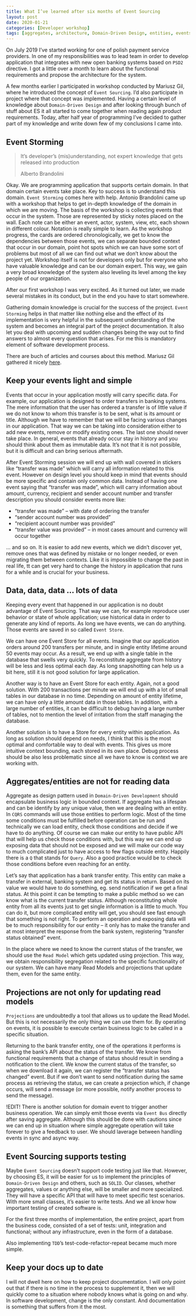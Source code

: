 ```yaml
---
title: What I’ve learned after six months of Event Sourcing
layout: post
date: 2020-01-21
categories: [Developer workshop]
tags: [aggregates, architecture, Domain-Driven Design, entities, events, EventSourcing, workshop]
---
```


On July 2019 I’ve started working for one of polish payment service providers. In one of my responsibilities was to lead team in order to develop application that integrates with new open banking systems based on `PSD2` directive. I got a little over a month to learn about the functional requirements and propose the architecture for the system.

A few months earlier I participated in workshop conducted by Mariusz Gil, where he introduced the concept of `Event Sourcing`. I’d also participate in project where that concept was implemented. Having a certain level of knowledge about `Domain-Driven Design` and after looking through bunch of stuff about ES it all started to come together when reading again product requirements. Today, after half year of programming I’ve decided to gather part of my knowledge and write down few of my conclusions I came into.

## Event Storming

> It’s developer’s (mis)understanding, not expert knowledge that gets released into production
> 
> Alberto Brandolini

Okay. We are programming application that supports certain domain. In that domain certain events take place. Key to success is to understand this domain. `Event Storming` comes here with help. Antonio Brandolini came up with a workshop that helps to get in-depth knowledge of the domain in which we are moving. The basis of the workshop is collecting events that occur in the system. Those are represented by sticky notes placed on the wall. Each note can be either an event, actor, system, view, etc, each shown in different colour. Notation is really simple to learn. As the workshop progress, the cards are ordered chronologically, we get to know the dependencies between those events, we can separate bounded context that occur in our domain, point hot spots which we can have some sort of problems but most of all we can find out what we don’t know about the project yet. Workshop itself is not for developers only but for everyone who have valuable knowledge and can be our domain expert. This way, we gain a very broad knowledge of the system also leveling its level among the key people of our organization.

After our first workshop I was very excited. As it turned out later, we made several mistakes in its conduct, but in the end you have to start somewhere.

Gathering domain knowledge is crucial for the success of the project. `Event Storming` helps in that matter like nothing else and the effect of its implementation is very helpful in the subsequent understanding of the system and becomes an integral part of the project documentation. It also let you deal with upcoming and sudden changes being the way out to find answers to almost every question that arises. For me this is mandatory element of software development process.

There are buch of articles and courses about this method. Mariusz Gil gathered it nicely [here](https://github.com/mariuszgil/awesome-eventstorming).

## Keep your events light and simple

Events that occur in your application mostly will carry specific data. For example, our application is designed to order transfers in banking systems. The mere information that the user has ordered a transfer is of little value if we do not know to whom this transfer is to be sent, what is its amount or title. Although we have to remember that we will be facing various changes in our application. That way we can be taking into consideration either to add new events, remove or modify existing ones. The last one should never take place. In general, events that already occur stay in history and you should think about them as immutable data. It’s not that it is not possible, but it is difficult and can bring serious aftermath.

After Event Storming session we will end up with wall covered in stickers like “transfer was made” which will carry all information related to this event. However on design level you should keep in mind that events should be more specific and contain only common data. Instead of having one event saying that “transfer was made”, which will carry information about amount, currency, recipient and sender account number and transfer description you should consider events more like:

- “transfer was made” – with date of ordering the transfer
- “sender account number was provided”
- “recipient account number was provided”
- “transfer value was provided” – in most cases amount and currency will occur together

… and so on. It is easier to add new events, which we didn’t discover yet, remove ones that was defined by mistake or no longer needed, or even migrating them between contexts. Like it is impossible to change the past in real life, tt can get very hard to change the history in application that runs for a while and is crucial for your business.

## Data, data, data … lots of data

Keeping every event that happened in our application is no doubt advantage of Event Sourcing. That way we can, for example reproduce user behavior or state of whole application; use historical data in order to generate any kind of reports. As long we have events, we can do anything. Those events are saved in so called `Event Store`.

We can have one Event Store for all events. Imagine that our application orders around 200 transfers per minute, and in single entity lifetime around 50 events may occur. As a result, we end up with a single table in the database that swells very quickly. To reconstitute aggregate from history will be less and less optimal each day. As long snapshotting can help us a bit here, still it is not good solution for large application.

Another way is to have an Event Store for each entity. Again, not a good solution. With 200 transactions per minute we will end up with a lot of small tables in our database in no time. Depending on amount of entity lifetime, we can have only a little amount data in those tables. In addition, with a large number of entities, it can be difficult to debug having a large number of tables, not to mention the level of irritation from the staff managing the database.

Another solution is to have a Store for every entity within application. As long as solution should depend on needs, I think that this is the most optimal and comfortable way to deal with events. This gives us more intuitive context bounding, each stored in its own place. Debug process should be also less problematic since all we have to know is context we are working with.

## Aggregates/entities are not for reading data

Aggregate as design pattern used in `Domain-Driven Development` should encapsulate business logic in bounded context. If aggregate has a lifespan and can be identify by any unique value, then we are dealing with an entity. In `CQRS` commands will use those entities to perform logic. Most of the time some conditions must be fulfilled before operation can be run and technically we can load entity, check those conditions and decide if we have to do anything. Of course we can make our entity to have public API that will help us check those conditions with, but this way we can end up exposing data that should not be exposed and we will make our code way to much complicated just to have access to few flags outside entity. Happily there is a `Q` that stands for `Query`. Also a good practice would be to check those conditions before even reaching for an entity.

Let’s say that application has a bank transfer entity. This entity can make a transfer in external, banking system and get its status in return. Based on its value we would have to do something, eg. send notification if we get a final status. At this point it can be tempting to make a public method so we can know what is the current transfer status. Although reconstituting whole entity from all its events just to get single information is a little to much. You can do it, but more complicated entity will get, you should see fast enough that something is not right. To perform an operation and exposing data will be to much responsibility for our entity – it only has to make the transfer and at most interpret the response from the bank system, registering “transfer status obtained” event.

In the place where we need to know the current status of the transfer, we should use the `Read Model` which gets updated using projection. This way, we obtain responsibility segregation related to the specific functionality of our system. We can have many Read Models and projections that update them, even for the same entity.

## Projections are not only for updating read models

`Projections` are undoubtedly a tool that allows us to update the Read Model. But this is not necessarily the only thing we can use them for. By operating on events, it is possible to execute certain business logic to be called in a specific situation.

Returning to the bank transfer entity, one of the operations it performs is asking the bank’s API about the status of the transfer. We know from functional requirements that a change of status should result in sending a notification to the client. We know the current status of the transfer, so when we download it again, we can register the “transfer status has changed” event. But if we don’t want to send notification during the same process as retrieving the status, we can create a projection which, if change occurs, will send a message (or more possible, notify another process to send the message).

!EDIT! There is another solution for domain event to trigger another business operation. We can simply emit those events via `Event Bus` directly after saving aggregate. Although this should be done with cautions since we can end up in situation where simple aggregate operation will take forever to give a feedback to user. We should laverage between handling events in sync and async way. 

## Event Sourcing supports testing

Maybe `Event Sourcing` doesn’t support code testing just like that. However, by choosing ES, it will be easier for us to implement the principles of `Domain-Driven Design` and others, such as `SOLID`. Our classes, whether aggregates, values or anything else, will be smaller and more specialized. They will have a specific API that will have to meet specific test scenarios. With more small classes, it’s easier to write tests. And we all know how important testing of created software is.

For the first three months of implementation, the entire project, apart from the business code, consisted of a set of tests: unit, integration and functional; without any infrastructure, even in the form of a database.

Also implementing `TDD`’s test-code-refactor-repeat became much more simple.

## Keep your docs up to date

I will not dwell here on how to keep project documentation. I will only point out that if there is no time in the process to supplement it, then we will quickly come to a situation where nobody knows what is going on and why. In software development, change is the only constant. And documentation is something that suffers from it the most.

